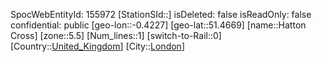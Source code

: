 ﻿---
location: [51.4669,-0.4227]
type: Station
tags:
- geo/Station
- Europe/United_Kingdom/London

---
SpocWebEntityId: 155972
[StationSId::]
isDeleted: false
isReadOnly: false
confidential: public
[geo-lon::-0.4227]
[geo-lat::51.4669]
[name::Hatton Cross]
[zone::5.5]
[Num_lines::1]
[switch-to-Rail::0]
[Country::[United_Kingdom](geo/Continent/Europe/United_Kingdom.md)]
[City::[London](geo/Continent/Europe/United_Kingdom/London.md)]

